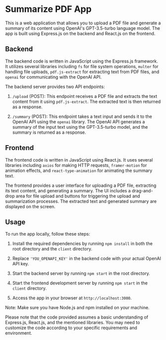 # Summarize PDF App

This is a web application that allows you to upload a PDF file and generate a summary of its content using OpenAI's GPT-3.5-turbo language model. The app is built using Express.js on the backend and React.js on the frontend.

## Backend

The backend code is written in JavaScript using the Express.js framework. It utilizes several libraries including `fs` for file system operations, `multer` for handling file uploads, `pdf.js-extract` for extracting text from PDF files, and `openai` for communicating with the OpenAI API.

The backend server provides two API endpoints:

1. `/upload` (POST): This endpoint receives a PDF file and extracts the text content from it using `pdf.js-extract`. The extracted text is then returned as a response.

2. `/summary` (POST): This endpoint takes a text input and sends it to the OpenAI API using the `openai` library. The OpenAI API generates a summary of the input text using the GPT-3.5-turbo model, and the summary is returned as a response.

## Frontend

The frontend code is written in JavaScript using React.js. It uses several libraries including `axios` for making HTTP requests, `framer-motion` for animation effects, and `react-type-animation` for animating the summary text.

The frontend provides a user interface for uploading a PDF file, extracting its text content, and generating a summary. The UI includes a drag-and-drop area for file upload and buttons for triggering the upload and summarization processes. The extracted text and generated summary are displayed on the screen.

## Usage

To run the app locally, follow these steps:

1. Install the required dependencies by running `npm install` in both the root directory and the `client` directory.

2. Replace `'YOU_OPENAPI_KEY'` in the backend code with your actual OpenAI API key.

3. Start the backend server by running `npm start` in the root directory.

4. Start the frontend development server by running `npm start` in the `client` directory.

5. Access the app in your browser at `http://localhost:3000`.

Note: Make sure you have Node.js and npm installed on your machine.

Please note that the code provided assumes a basic understanding of Express.js, React.js, and the mentioned libraries. You may need to customize the code according to your specific requirements and environment.
